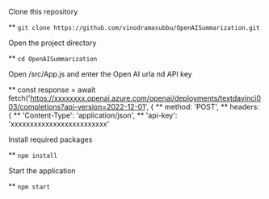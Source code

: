 Clone this repository

** `git clone https://github.com/vinodramasubbu/OpenAISummarization.git`

Open the project directory

** `cd OpenAISummarization`

Open /src/App.js and enter the Open AI urla nd API key

** const response = await fetch('https://xxxxxxxx.openai.azure.com/openai/deployments/textdavinci003/completions?api-version=2022-12-01', {
**     method: 'POST',
**      headers: {
**        'Content-Type': 'application/json',
**        'api-key': 'xxxxxxxxxxxxxxxxxxxxxxxxx'

Install required packages

** `npm install`

Start the application

** `npm start`
